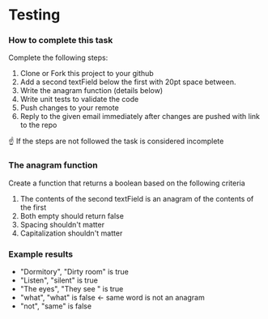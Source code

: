 # Testing

### How to complete this task ###
Complete the following steps:

1. Clone or Fork this project to your github
2. Add a second textField below the first with 20pt space between.
3. Write the anagram function (details below)
4. Write unit tests to validate the code
5. Push changes to your remote
6. Reply to the given email immediately after changes are pushed with link to the repo

☝️ If the steps are not followed the task is considered incomplete

### The anagram function ###
Create a function that returns a boolean based on the following criteria

1. The contents of the second textField is an anagram of the contents of the first
2. Both empty should return false
3. Spacing shouldn't matter
4. Capitalization shouldn't matter

### Example results ###
- "Dormitory", "Dirty room" is true
- "Listen", "silent" is true
- "The eyes",  "They see  " is true
- "what", "what" is false <- same word is not an anagram
- "not", "same" is false
